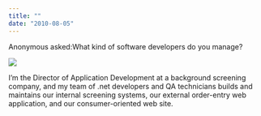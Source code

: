 ```yaml
---
title: ""
date: "2010-08-05"
---
```


  

Anonymous asked:What kind of software developers do you manage?

![](http://30.media.tumblr.com/avatar_2ae2d2081bb5_64.png)

I’m the Director of Application Development at a background screening company, and my team of .net developers and QA technicians builds and maintains our internal screening systems, our external order-entry web application, and our consumer-oriented web site.
